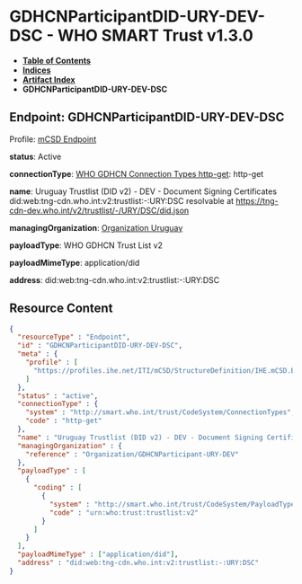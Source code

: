 # GDHCNParticipantDID-URY-DEV-DSC - WHO SMART Trust v1.3.0

* [**Table of Contents**](toc.md)
* [**Indices**](indices.md)
* [**Artifact Index**](artifacts.md)
* **GDHCNParticipantDID-URY-DEV-DSC**

## Endpoint: GDHCNParticipantDID-URY-DEV-DSC

Profile: [mCSD Endpoint](https://profiles.ihe.net/ITI/mCSD/4.0.0/StructureDefinition-IHE.mCSD.Endpoint.html)

**status**: Active

**connectionType**: [WHO GDHCN Connection Types http-get](CodeSystem-ConnectionTypes.md#ConnectionTypes-http-get): http-get

**name**: Uruguay Trustlist (DID v2) - DEV - Document Signing Certificates did:web:tng-cdn.who.int:v2:trustlist:-:URY:DSC resolvable at https://tng-cdn-dev.who.int/v2/trustlist/-/URY/DSC/did.json

**managingOrganization**: [Organization Uruguay](Organization-GDHCNParticipant-URY-DEV.md)

**payloadType**: WHO GDHCN Trust List v2

**payloadMimeType**: application/did

**address**: did:web:tng-cdn.who.int:v2:trustlist:-:URY:DSC



## Resource Content

```json
{
  "resourceType" : "Endpoint",
  "id" : "GDHCNParticipantDID-URY-DEV-DSC",
  "meta" : {
    "profile" : [
      "https://profiles.ihe.net/ITI/mCSD/StructureDefinition/IHE.mCSD.Endpoint"
    ]
  },
  "status" : "active",
  "connectionType" : {
    "system" : "http://smart.who.int/trust/CodeSystem/ConnectionTypes",
    "code" : "http-get"
  },
  "name" : "Uruguay Trustlist (DID v2) - DEV - Document Signing Certificates\ndid:web:tng-cdn.who.int:v2:trustlist:-:URY:DSC\nresolvable at https://tng-cdn-dev.who.int/v2/trustlist/-/URY/DSC/did.json",
  "managingOrganization" : {
    "reference" : "Organization/GDHCNParticipant-URY-DEV"
  },
  "payloadType" : [
    {
      "coding" : [
        {
          "system" : "http://smart.who.int/trust/CodeSystem/PayloadTypes",
          "code" : "urn:who:trust:trustlist:v2"
        }
      ]
    }
  ],
  "payloadMimeType" : ["application/did"],
  "address" : "did:web:tng-cdn.who.int:v2:trustlist:-:URY:DSC"
}

```
